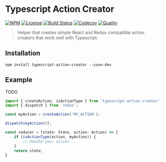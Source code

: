 # Typescript Action Creator

[![NPM](https://badgen.net/npm/v/typescript-action-creator)](https://www.npmjs.com/package/typescript-action-creator)
[![License](https://badgen.net/npm/license/typescript-action-creator)](https://www.npmjs.com/package/typescript-action-creator)
[![Build Status](https://badgen.net/travis/ferdikoomen/typescript-action-creator/master)](https://travis-ci.org/ferdikoomen/typescript-action-creator)
[![Codecov](https://codecov.io/gh/ferdikoomen/typescript-action-creator/branch/master/graph/badge.svg)](https://codecov.io/gh/ferdikoomen/typescript-action-creator)
[![Quality](https://badgen.net/lgtm/grade/javascript/g/ferdikoomen/typescript-action-creator)](https://lgtm.com/projects/g/ferdikoomen/typescript-action-creator)

> Helper that creates simple React and Redux compatible action creators that work well with Typescript.

## Installation

```
npm install typescript-action-creator --save-dev
```

## Example

TODO

```typescript
import { createAction, isActionType } from 'typescript-action-creator';
import { dispatch } from 'redux';

const myAction = createAction('MY_ACTION');

dispatch(myAction());

const reducer = (state: State, action: Action) => {
    if (isActionType(action, myAction)) {
        // Handle your action...
    }
    return state;
}
```
